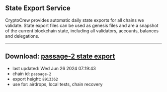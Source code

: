 ## State Export Service
CryptoCrew provides automatic daily state exports for all chains we validate. State export files can be used as genesis files and are a snapshot of the current blockchain state, including all validators, accounts, balances and delegations.

---
**Download: [passage-2 state export](https://dl-eu2.ccvalidators.com/SERVICE/passage/passage-2_export_8913362.json)**
---

- last updated: Wed Jun 26 2024 07:19:43
- chain id: `passage-2`
- export height: `8913362`
- use for: airdrops, local tests, chain recovery
